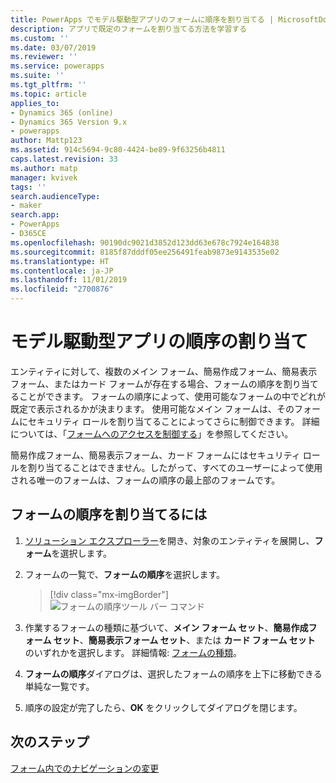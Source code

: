 ```yaml
---
title: PowerApps でモデル駆動型アプリのフォームに順序を割り当てる | MicrosoftDocs
description: アプリで既定のフォームを割り当てる方法を学習する
ms.custom: ''
ms.date: 03/07/2019
ms.reviewer: ''
ms.service: powerapps
ms.suite: ''
ms.tgt_pltfrm: ''
ms.topic: article
applies_to:
- Dynamics 365 (online)
- Dynamics 365 Version 9.x
- powerapps
author: Mattp123
ms.assetid: 914c5694-9c80-4424-be89-9f63256b4811
caps.latest.revision: 33
ms.author: matp
manager: kvivek
tags: ''
search.audienceType:
- maker
search.app:
- PowerApps
- D365CE
ms.openlocfilehash: 90190dc9021d3852d123dd63e678c7924e164838
ms.sourcegitcommit: 8185f87dddf05ee256491feab9873e9143535e02
ms.translationtype: HT
ms.contentlocale: ja-JP
ms.lasthandoff: 11/01/2019
ms.locfileid: "2700876"
---
```

# <a name="assign-model-driven-app-form-order"></a>モデル駆動型アプリの順序の割り当て

 エンティティに対して、複数のメイン フォーム、簡易作成フォーム、簡易表示フォーム、またはカード フォームが存在する場合、フォームの順序を割り当てることができます。 フォームの順序によって、使用可能なフォームの中でどれが既定で表示されるかが決まります。 使用可能なメイン フォームは、そのフォームにセキュリティ ロールを割り当てることによってさらに制御できます。 詳細については、「[フォームへのアクセスを制御する](control-access-forms.md)」を参照してください。  
  
 簡易作成フォーム、簡易表示フォーム、カード フォームにはセキュリティ ロールを割り当てることはできません。したがって、すべてのユーザーによって使用される唯一のフォームは、フォームの順序の最上部のフォームです。  
  
## <a name="to-assign-a-form-order"></a>フォームの順序を割り当てるには  
  
1.  [ソリューション エクスプローラー](advanced-navigation.md#solution-explorer)を開き、対象のエンティティを展開し、**フォーム**を選択します。  
  
2.  フォームの一覧で、**フォームの順序**を選択します。  

     > [!div class="mx-imgBorder"] 
     > ![フォームの順序ツール バー コマンド](media/form-order.png)
  
3.  作業するフォームの種類に基づいて、**メイン フォーム セット**、**簡易作成フォーム セット**、**簡易表示フォーム セット**、または **カード フォーム セット** のいずれかを選択します。 詳細情報: [フォームの種類](types-forms.md)。 
  
4.  **フォームの順序**ダイアログは、選択したフォームの順序を上下に移動できる単純な一覧です。  
  
5.  順序の設定が完了したら、**OK** をクリックしてダイアログを閉じます。  

## <a name="next-steps"></a>次のステップ

[フォーム内でのナビゲーションの変更](use-the-form-editor-legacy.md)
